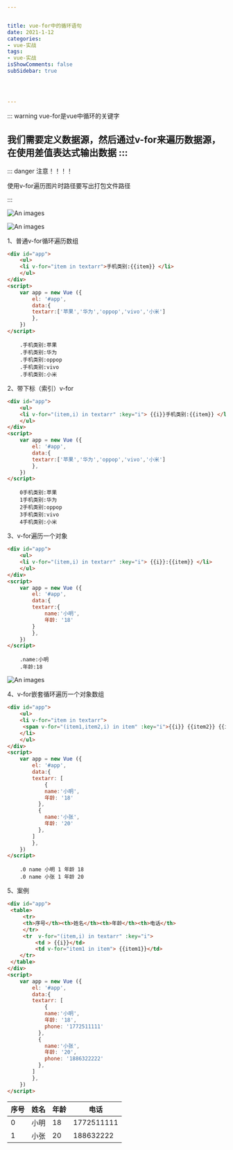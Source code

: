 ```yaml
---


title: vue-for中的循环语句
date: 2021-1-12
categories:
- vue-实战
tags:
- vue-实战
isShowComments: false
subSidebar: true




---
```


::: warning  vue-for是vue中循环的关键字

我们需要定义数据源，然后通过v-for来遍历数据源，在使用差值表达式输出数据
:::
---

::: danger 注意！！！！

使用v-for遍历图片时路径要写出打包文件路径

::: 

![An images](/images/156.png) 

![An images](/images/157.png) 

1、普通v-for循环遍历数组

```html
<div id="app">
    <ul>
    <li v-for="item in textarr">手机类别:{{item}} </li>
    </ul>
</div>
<script>
    var app = new Vue ({
        el: '#app',
        data:{
        textarr:['苹果','华为','oppop','vivo','小米']
        },
    })
</script>
```

```
    .手机类别:苹果
    .手机类别:华为
    .手机类别:oppop
    .手机类别:vivo
    .手机类别:小米 
```

2、带下标（索引）v-for

```html
<div id="app">
    <ul>
    <li v-for="(item,i) in textarr" :key="i"> {{i}}手机类别:{{item}} </li>
    </ul>
</div>
<script>
    var app = new Vue ({
        el: '#app',
        data:{
        textarr:['苹果','华为','oppop','vivo','小米']
        },
    })
</script>
```

```
    0手机类别:苹果
    1手机类别:华为
    2手机类别:oppop
    3手机类别:vivo
    4手机类别:小米 
```

3、v-for遍历一个对象

```html
<div id="app">
    <ul>
    <li v-for="(item,i) in textarr" :key="i"> {{i}}:{{item}} </li>
    </ul>
</div>
<script>
    var app = new Vue ({
        el: '#app',
        data:{
        textarr:{
            name:'小明',
            年龄: '18'
        }
        },
    })
</script>
```

```
    .name:小明
    .年龄:18 
```

![An images](/images/108.png) 

4、v-for嵌套循环遍历一个对象数组

```html
<div id="app">
    <ul>
    <li v-for="item in textarr">
     <span v-for="(item1,item2,i) in item" :key="i">{{i}} {{item2}} {{item1}}</span>
    </li>
    </ul>
</div>
<script>
    var app = new Vue ({
        el: '#app',
        data:{
        textarr: [
            {
            name:'小明',
            年龄: '18'
          },
          {
            name:'小张',
            年龄: '20'
          },
        ]
        },
    })
</script>
```

```
    .0 name 小明 1 年龄 18
    .0 name 小张 1 年龄 20
```

5、案例

```html
<div id="app">
 <table>
     <tr>
     <th>序号</th><th>姓名</th><th>年龄</th><th>电话</th>
     </tr>
     <tr  v-for="(item,i) in textarr" :key="i">
         <td > {{i}}</td>
         <td v-for="item1 in item"> {{item1}}</td>
    </tr>
 </table>
</div>
<script>
    var app = new Vue ({
        el: '#app',
        data:{
        textarr: [
            {
            name:'小明',
            年龄: '18',
            phone: '1772511111'
          },
          {
            name:'小张',
            年龄: '20',
            phone: '1886322222'
          },
        ]
        },
    })
</script>

```

| 序号 | 姓名 | 年龄 | 电话       |
| :--- | :--- | :--- | ---------- |
| 0    | 小明 | 18   | 1772511111 |
| 1    | 小张 | 20   | 188632222  |

